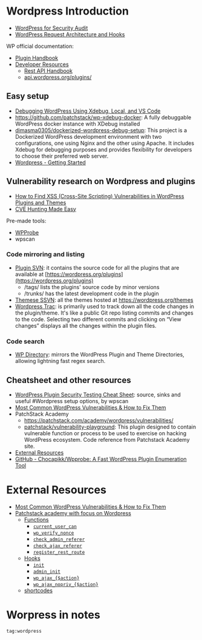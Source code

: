 # Wordpress Introduction

- [WordPress for Security Audit](../../Readwise/Articles/Antoine%20Gicquel%20-%20WordPress%20for%20Security%20Audit.md)
- [WordPress Request Architecture and Hooks](../../Readwise/Articles/Alex%20Thomas%20-%20WordPress%20Security%20Research%20Series%20WordPress%20Request%20Architecture%20and%20Hooks.md)

WP official documentation:

- [Plugin Handbook](https://developer.wordpress.org/plugins/)
- [Developer Resources](https://developer.wordpress.org/)
	- [Rest API Handbook](https://developer.wordpress.org/rest-api/)
	- [api.wordpress.org/plugins/](https://api.wordpress.org/plugins/info/1.2/?action=query_plugins&request[page]=1&request[per_page]=10&request[search]=&request[author]=&request[tag]=)

## Easy setup

- [Debugging WordPress Using Xdebug, Local, and VS Code](https://webdevstudios.com/2022/10/06/debugging-wordpress/)
- https://github.com/patchstack/wp-xdebug-docker: A fully debuggable WordPress docker instance with XDebug installed
- [dimasma0305/dockerized-wordpress-debug-setup](https://github.com/dimasma0305/dockerized-wordpress-debug-setup): This project is a Dockerized WordPress development environment with two configurations, one using Nginx and the other using Apache. It includes Xdebug for debugging purposes and provides flexibility for developers to choose their preferred web server.
- [Wordpress - Getting Started](../../../Readwise/Articles/Alex%20Thomas%20-%20How%20to%20Find%20XSS%20(Cross-Site%20Scripting)%20Vulnerabilities%20in%20WordPress%20Plugins%20and%20Themes.md#Getting%20Started)

## Vulnerability research on Wordpress and plugins

- [How to Find XSS (Cross-Site Scripting) Vulnerabilities in WordPress Plugins and Themes](../../Readwise/Articles/Alex%20Thomas%20-%20How%20to%20Find%20XSS%20(Cross-Site%20Scripting)%20Vulnerabilities%20in%20WordPress%20Plugins%20and%20Themes.md)
- [CVE Hunting Made Easy](../../Readwise/Articles/Eddie%20Zhang,%20Aug%2027%20-%20CVE%20Hunting%20Made%20Easy.md)

Pre-made tools:
- [WPProbe](../../Readwise/Articles/httpsgithub.comChocapikk%20-%20GitHub%20-%20ChocapikkWpprobe%20A%20Fast%20WordPress%20Plugin%20Enumeration%20Tool.md)
- wpscan

### Code mirroring and listing

- [Plugin SVN](https://plugins.svn.wordpress.org/): it contains the source code for all the plugins that are available at [https://wordpress.org/plugins](https://wordpress.org/plugins)
	- /tags/ lists the plugins' source code by minor versions
	- /trunks/ has the latest development code in the plugin
- [Themese SSVN](https://themes.svn.wordpress.org/): all the themes hosted at https://wordpress.org/themes
- [Wordpress Trac](https://plugins.trac.wordpress.org/browser/elementor): is primarily used to track down all the code changes in the plugin/theme. It's like a public Git repo listing commits and changes to the code. Selecting two different commits and clicking on “View changes” displays all the changes within the plugin files.

### Code search

- [WP Directory](https://wpdirectory.net/): mirrors the WordPress Plugin and Theme Directories, allowing lightning fast regex search.



## Cheatsheet and other resources

- [WordPress Plugin Security Testing Cheat Sheet](https://github.com/wpscanteam/wpscan/wiki/WordPress-Plugin-Security-Testing-Cheat-Sheet): source, sinks and useful #Wordpress setup options, by wpscan
- [Most Common WordPress Vulnerabilities & How to Fix Them](https://patchstack.com/articles/common-plugin-vulnerabilities-how-to-fix-them/)
- PatchStack Academy
	- https://patchstack.com/academy/wordpress/vulnerabilities/
	- [patchstack/vulnerability-playground](https://github.com/patchstack/vulnerability-playground): This plugin designed to contain vulnerable function or process to be used to exercise on hacking WordPress ecosystem. Code reference from Patchstack Academy site.
- [External Resources](Wordpress.md#External%20Resources)
- [GitHub - Chocapikk/Wpprobe: A Fast WordPress Plugin Enumeration Tool](../../Readwise/Articles/httpsgithub.comChocapikk%20-%20GitHub%20-%20ChocapikkWpprobe%20A%20Fast%20WordPress%20Plugin%20Enumeration%20Tool.md)

# External Resources

- [Most Common WordPress Vulnerabilities & How to Fix Them](https://patchstack.com/articles/common-plugin-vulnerabilities-how-to-fix-them/)
- [Patchstack academy with focus on Wordpress](https://patchstack.com/academy/wordpress/getting-started/)
	- [Functions](https://patchstack.com/academy/wordpress/wordpress-internals/functions/)
		- [`current_user_can`](https://patchstack.com/academy/wordpress/wordpress-internals/functions/#current_user_can)
		- [`wp_verify_nonce`](https://patchstack.com/academy/wordpress/wordpress-internals/functions/#wp_verify_nonce)
		- [`check_admin_referer`](https://patchstack.com/academy/wordpress/wordpress-internals/functions/#check_admin_referer)
		- [`check_ajax_referer`](https://patchstack.com/academy/wordpress/wordpress-internals/functions/#check_ajax_referer)
		- [`register_rest_route`](https://patchstack.com/academy/wordpress/wordpress-internals/functions/#register_rest_route)
	- [Hooks](https://patchstack.com/academy/wordpress/wordpress-internals/hooks/)
		- [`init`](https://patchstack.com/academy/wordpress/wordpress-internals/hooks/#init)
		- [`admin_init`](https://patchstack.com/academy/wordpress/wordpress-internals/hooks/#admin_init)
		- [`wp_ajax_{$action}`](https://patchstack.com/academy/wordpress/wordpress-internals/hooks/#wp_ajax_action)
		- [`wp_ajax_nopriv_{$action}`](https://patchstack.com/academy/wordpress/wordpress-internals/hooks/#wp_ajax_nopriv_action)
	- [shortcodes](https://codex.wordpress.org/Shortcode_API)

# Worpress in notes

```query
tag:wordpress
```

